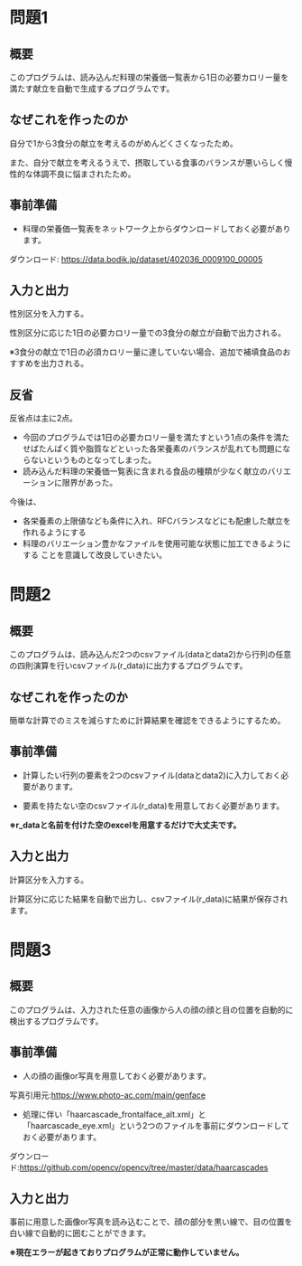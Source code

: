 # 問題1
## 概要
このプログラムは、読み込んだ料理の栄養価一覧表から1日の必要カロリー量を満たす献立を自動で生成するプログラムです。

## なぜこれを作ったのか
自分で1から3食分の献立を考えるのがめんどくさくなったため。

また、自分で献立を考えるうえで、摂取している食事のバランスが悪いらしく慢性的な体調不良に悩まされたため。

## 事前準備
* 料理の栄養価一覧表をネットワーク上からダウンロードしておく必要があります。

ダウンロード:
https://data.bodik.jp/dataset/402036_0009100_00005

## 入力と出力
性別区分を入力する。

性別区分に応じた1日の必要カロリー量での3食分の献立が自動で出力される。

※3食分の献立で1日の必須カロリー量に達していない場合、追加で補填食品のおすすめを出力される。

## 反省
反省点は主に2点。
* 今回のプログラムでは1日の必要カロリー量を満たすという1点の条件を満たせばたんぱく質や脂質などといった各栄養素のバランスが乱れても問題にならないというものとなってしまった。
* 読み込んだ料理の栄養価一覧表に含まれる食品の種類が少なく献立のバリエーションに限界があった。

今後は、
* 各栄養素の上限値なども条件に入れ、RFCバランスなどにも配慮した献立を作れるようにする
* 料理のバリエーション豊かなファイルを使用可能な状態に加工できるようにする
ことを意識して改良していきたい。

# 問題2
## 概要
このプログラムは、読み込んだ2つのcsvファイル(dataとdata2)から行列の任意の四則演算を行いcsvファイル(r_data)に出力するプログラムです。

## なぜこれを作ったのか
簡単な計算でのミスを減らすために計算結果を確認をできるようにするため。

## 事前準備
* 計算したい行列の要素を2つのcsvファイル(dataとdata2)に入力しておく必要があります。

* 要素を持たない空のcsvファイル(r_data)を用意しておく必要があります。

**※r_dataと名前を付けた空のexcelを用意するだけで大丈夫です。**

## 入力と出力
計算区分を入力する。

計算区分に応じた結果を自動で出力し、csvファイル(r_data)に結果が保存されます。

# 問題3
## 概要
このプログラムは、入力された任意の画像から人の顔の顔と目の位置を自動的に検出するプログラムです。

## 事前準備
* 人の顔の画像or写真を用意しておく必要があります。

写真引用元:https://www.photo-ac.com/main/genface

* 処理に伴い「haarcascade_frontalface_alt.xml」と「haarcascade_eye.xml」という2つのファイルを事前にダウンロードしておく必要があります。

ダウンロード:https://github.com/opencv/opencv/tree/master/data/haarcascades

## 入力と出力
事前に用意した画像or写真を読み込むことで、顔の部分を黒い線で、目の位置を白い線で自動的に囲むことができます。

**※現在エラーが起きておりプログラムが正常に動作していません。**
